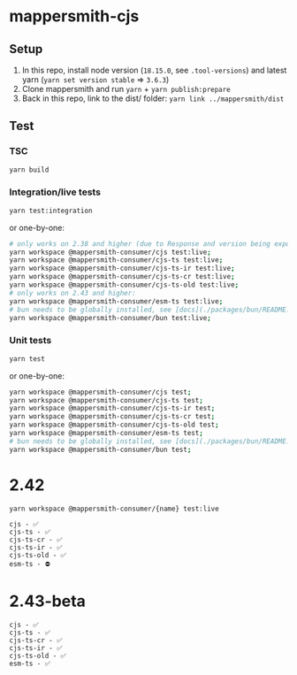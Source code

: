 # mappersmith-cjs

## Setup

1. In this repo, install node version (`18.15.0`, see `.tool-versions`) and latest yarn (`yarn set version stable` => `3.6.3`)
2. Clone mappersmith and run `yarn` + `yarn publish:prepare`
3. Back in this repo, link to the dist/ folder: `yarn link ../mappersmith/dist`

## Test

### TSC

```sh
yarn build
```

### Integration/live tests

```sh
yarn test:integration
```

or one-by-one:

```sh
# only works on 2.38 and higher (due to Response and version being exported):
yarn workspace @mappersmith-consumer/cjs test:live;
yarn workspace @mappersmith-consumer/cjs-ts test:live;
yarn workspace @mappersmith-consumer/cjs-ts-ir test:live;
yarn workspace @mappersmith-consumer/cjs-ts-cr test:live;
yarn workspace @mappersmith-consumer/cjs-ts-old test:live;
# only works on 2.43 and higher:
yarn workspace @mappersmith-consumer/esm-ts test:live;
# bun needs to be globally installed, see [docs](./packages/bun/README.md)
yarn workspace @mappersmith-consumer/bun test:live;
```

### Unit tests

```sh
yarn test
```

or one-by-one:

```sh
yarn workspace @mappersmith-consumer/cjs test;
yarn workspace @mappersmith-consumer/cjs-ts test;
yarn workspace @mappersmith-consumer/cjs-ts-ir test;
yarn workspace @mappersmith-consumer/cjs-ts-cr test;
yarn workspace @mappersmith-consumer/cjs-ts-old test;
yarn workspace @mappersmith-consumer/esm-ts test;
# bun needs to be globally installed, see [docs](./packages/bun/README.md)
yarn workspace @mappersmith-consumer/bun test;
```

# 2.42

`yarn workspace @mappersmith-consumer/{name} test:live`

```
cjs - ✅
cjs-ts - ✅
cjs-ts-cr - ✅
cjs-ts-ir - ✅
cjs-ts-old - ✅
esm-ts - ⛔️
```

# 2.43-beta

```
cjs - ✅
cjs-ts - ✅
cjs-ts-cr - ✅
cjs-ts-ir - ✅
cjs-ts-old - ✅
esm-ts - ✅
```
